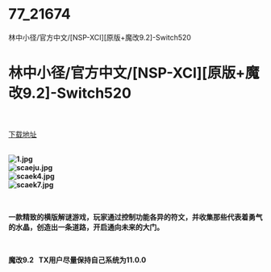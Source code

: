 # 77_21674
林中小径/官方中文/[NSP-XCI][原版+魔改9.2]-Switch520
# 林中小径/官方中文/[NSP-XCI][原版+魔改9.2]-Switch520
 <br/></br>
[下载地址](https://www.switch520.cc/article/21674 "下载地址")
<br/></br>

<p><strong><img title="1.jpg" src="https://www.switch520.cc/muke_img/2021_08_25_595e4362a2174.jpg" alt="1.jpg"></strong><br>
<strong><img title="scaeju.jpg" src="https://www.switch520.cc/muke_img/2021_08_25_c657e25a34b56.jpg" alt="scaeju.jpg"></strong><br>
<strong><img title="scaek4.jpg" src="https://www.switch520.cc/muke_img/2021_08_25_ccb1821d4333c.jpg" alt="scaek4.jpg"></strong><br>
<strong><img title="scaek7.jpg" src="https://www.switch520.cc/muke_img/2021_08_25_078f718c22435.jpg" alt="scaek7.jpg">&nbsp;</strong></p>
<p>&nbsp;</p>
<p><strong>一款精致的横版解谜游戏，玩家通过控制功能各异的符文，并收集那些代表着勇气的水晶，创造出一条道路，开启通向未来的大门。</strong></p>
<p>&nbsp;</p>
<p><strong>魔改9.2 &nbsp;&nbsp;TX用户尽量保持自己系统为11.0.0</strong></p>
